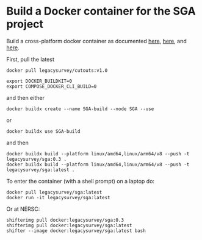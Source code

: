 Build a Docker container for the SGA project
============================================

Build a cross-platform docker container as documented [here](https://www.docker.com/blog/faster-multi-platform-builds-dockerfile-cross-compilation-guide), [here](https://blog.jaimyn.dev/how-to-build-multi-architecture-docker-images-on-an-m1-mac/), and [here](https://docs.nersc.gov/development/shifter/how-to-use/).

First, pull the latest 
```
docker pull legacysurvey/cutouts:v1.0

export DOCKER_BUILDKIT=0
export COMPOSE_DOCKER_CLI_BUILD=0
```
and then either
```
docker buildx create --name SGA-build --node SGA --use
```
or
```
docker buildx use SGA-build
```
and then

```
docker buildx build --platform linux/amd64,linux/arm64/v8 --push -t legacysurvey/sga:0.3 .
docker buildx build --platform linux/amd64,linux/arm64/v8 --push -t legacysurvey/sga:latest .
```

To enter the container (with a shell prompt) on a laptop do:
```
docker pull legacysurvey/sga:latest
docker run -it legacysurvey/sga:latest
```

Or at NERSC:
```
shifterimg pull docker:legacysurvey/sga:0.3
shifterimg pull docker:legacysurvey/sga:latest
shifter --image docker:legacysurvey/sga:latest bash
```
